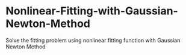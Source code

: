 # Nonlinear-Fitting-with-Gaussian-Newton-Method

Solve the fitting problem using nonlinear fitting function with Gaussian Newton Method
